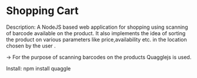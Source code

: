 # Shopping Cart

Description:
A NodeJS based web application for shopping using scanning of barcode available on the product. It also implements the idea of sorting the product on various parameters like price,availability etc. in the location chosen by the user .

-> For the purpose of scanning barcodes on the products Quagglejs is used.

Install:
npm install quaggle


